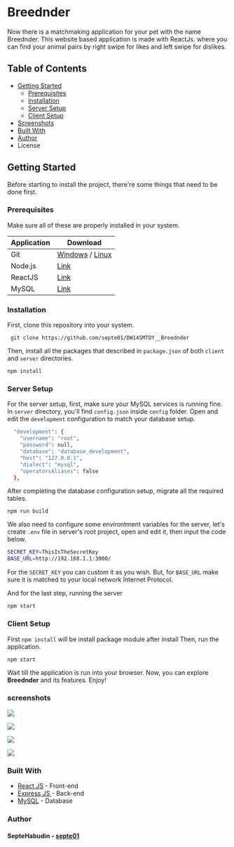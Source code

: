 # Breednder
Now there is a matchmaking application for your pet with the name Breednder. This website based application is made with ReactJs. where you can find your animal pairs by right swipe for likes and left swipe for dislikes.

## Table of Contents
* [Getting Started][#getting-started]
	*  [Prerequisites][#prerequisites]
	* [Installation][#installation]
	* [Server Setup][#server-setup]
	* [Client Setup][#client-setup]
* [Screenshots][#screenshots]
* [Built With][#built-with]
* [Author][#author]
* License



## Getting Started
Before starting to install the project, there're some things that need to be done first.

### Prerequisites
Make sure all of these are properly installed in your system.

| Application | Download                                                                                              |
| ----------- | ----------------------------------------------------------------------------------------------------- |
| Git         | [Windows](https://gitforwindows.org/ "Windows") / [Linux](https://git-scm.com/download/linux "Linux") |
| Node.js     | [Link](https://nodejs.org/en/download/ "Link")                                                        |
| ReactJS     | [Link](https://reactjs.org/docs/getting-started.html "Link")                                          |
| MySQL       | [ Link](https://www.mysql.com/downloads/ " Link")                                                     |

### Installation
First, clone this repository into your system.

` git clone https://github.com/septe01/DW14SMTDY__Breednder`

Then, install all the packages that described in `package.json` of both `client` and `server` directories.

`npm install`

### Server Setup

For the server setup, first, make sure your MySQL services is running fine. In `server` directory, you'll find `config.json` inside `config` folder. Open and edit the `development` configuration to match your database setup.
```bash
  "development": {
    "username": "root",
    "password": null,
    "database": "database_development",
    "host": "127.0.0.1",
    "dialect": "mysql",
    "operatorsAliases": false
  },
  ```
After completing the database configuration setup, migrate all the required tables.

`npm run build`

We also need to configure some environtment variables for the server, let's create `.env` file in server's root project, open and edit it, then input the code below.

```bash 
SECRET_KEY=ThisIsTheSecretKey
BASE_URL=http://192.168.1.1:3000/
```
For the `SECRET_KEY` you can custom it as you wish. But, for `BASE_URL` make sure it is matched to your local network Internet Protocol.

And for the last step, running the server

`npm start`

### Client Setup
First `npm install` will be install package module after install  Then, run the application.

`npm start`

Wait till the application is run into your browser. Now, you can explore **Breednder** and its features. Enjoy!

### screenshots

![](https://i.imgur.com/hxZwdVd.png)

![](https://i.imgur.com/EhBTjfK.png)

![](https://i.imgur.com/r7iN6Vq.png)

![](https://i.imgur.com/E2biQWP.png)


### Built With

* [React JS](https://reactjs.org/docs/getting-started.html "ReactJS") - Front-end
* [Express JS ](https://expressjs.com/en/starter/installing.html "Express JS ")- Back-end
* [MySQL](https://www.mysql.com/downloads/ "MySQL") - Database

### Author

#### SepteHabudin  - [septe01](https://github.com/septe01/ "septe01")

[#getting-started]: #getting-started
[#prerequisites]: #prerequisites "prerequisites"
[#installation]: #installation "Installation"
[#server-setup]: #server-setup "Server Setup"
[#client-setup]: #client-setup "Client Setup"
[#screenshots]: #screenshots "Screenshots"
[#built-with]: #built-with "Built With"
[#author]: #author "Author"